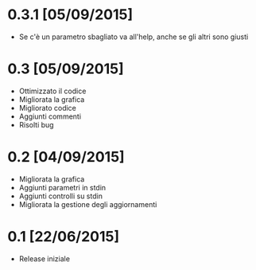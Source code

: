 # 0.3.1 [05/09/2015]
 - Se c'è un parametro sbagliato va all'help, anche se gli altri sono giusti

# 0.3 [05/09/2015]
 - Ottimizzato il codice
 - Migliorata la grafica
 - Migliorato codice
 - Aggiunti commenti
 - Risolti bug 

# 0.2 [04/09/2015]
 - Migliorata la grafica
 - Aggiunti parametri in stdin
 - Aggiunti controlli su stdin
 - Migliorata la gestione degli aggiornamenti
 
# 0.1 [22/06/2015]
 - Release iniziale
